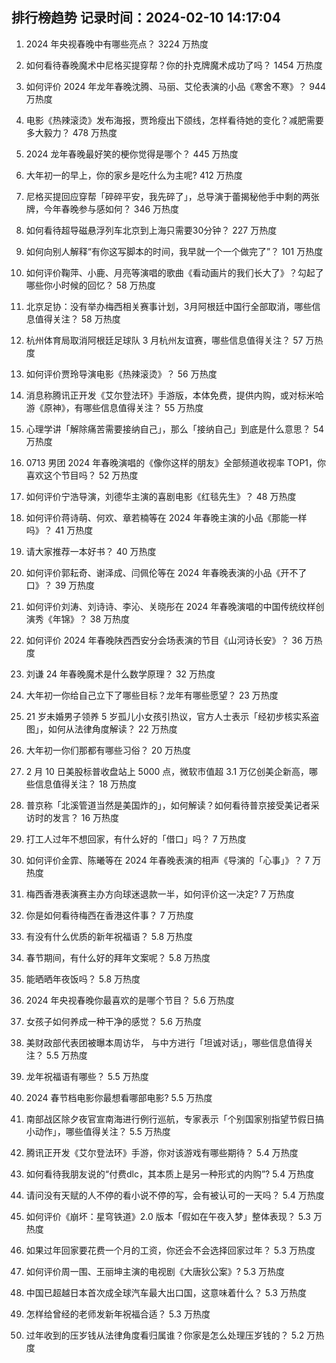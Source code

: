 
## 排行榜趋势 记录时间：2024-02-10 14:17:04
  
  1. 2024 年央视春晚中有哪些亮点？ 3224 万热度
    
  2. 如何看待春晚魔术中尼格买提穿帮？你的扑克牌魔术成功了吗？ 1454 万热度
    
  3. 如何评价 2024 年龙年春晚沈腾、马丽、艾伦表演的小品《寒舍不寒》？ 944 万热度
    
  4. 电影《热辣滚烫》发布海报，贾玲瘦出下颌线，怎样看待她的变化？减肥需要多大毅力？ 478 万热度
    
  5. 2024 龙年春晚最好笑的梗你觉得是哪个？ 445 万热度
    
  6. 大年初一的早上，你的家乡是吃什么为主呢? 412 万热度
    
  7. 尼格买提回应穿帮「碎碎平安，我先碎了」，总导演于蕾揭秘他手中剩的两张牌，今年春晚参与感如何？ 346 万热度
    
  8. 如何看待超导磁悬浮列车北京到上海只需要30分钟？ 227 万热度
    
  9. 如何向别人解释“有你这写脚本的时间，我早就一个一个做完了”？ 101 万热度
    
  10. 如何评价鞠萍、小鹿、月亮等演唱的歌曲《看动画片的我们长大了》？勾起了哪些你小时候的回忆？ 58 万热度
    
  11. 北京足协：没有举办梅西相关赛事计划，3月阿根廷中国行全部取消，哪些信息值得关注？ 58 万热度
    
  12. 杭州体育局取消阿根廷足球队 3 月杭州友谊赛，哪些信息值得关注？ 57 万热度
    
  13. 如何评价贾玲导演电影《热辣滚烫》？ 56 万热度
    
  14. 消息称腾讯正开发《艾尔登法环》手游版，本体免费，提供内购，或对标米哈游《原神》，有哪些信息值得关注？ 55 万热度
    
  15. 心理学讲「解除痛苦需要接纳自己」，那么「接纳自己」到底是什么意思？ 54 万热度
    
  16. 0713 男团 2024 年春晚演唱的《像你这样的朋友》全部频道收视率 TOP1，你喜欢这个节目吗？ 52 万热度
    
  17. 如何评价宁浩导演，刘德华主演的喜剧电影《红毯先生》？ 48 万热度
    
  18. 如何评价蒋诗萌、何欢、章若楠等在 2024 年春晚主演的小品《那能一样吗》？ 41 万热度
    
  19. 请大家推荐一本好书？ 40 万热度
    
  20. 如何评价郭耘奇、谢泽成、闫佩伦等在 2024 年春晚表演的小品《开不了口》？ 39 万热度
    
  21. 如何评价刘涛、刘诗诗、李沁、关晓彤在 2024 年春晚演唱的中国传统纹样创演秀《年锦》？ 38 万热度
    
  22. 如何评价 2024 年春晚陕西西安分会场表演的节目《山河诗长安》？ 36 万热度
    
  23. 刘谦 24 年春晚魔术是什么数学原理？ 32 万热度
    
  24. 大年初一你给自己立下了哪些目标？龙年有哪些愿望？ 23 万热度
    
  25. 21 岁未婚男子领养 5 岁孤儿小女孩引热议，官方人士表示「经初步核实系盗图」，如何从法律角度解读？ 22 万热度
    
  26. 大年初一你们那都有哪些习俗？ 20 万热度
    
  27. 2 月 10 日美股标普收盘站上 5000 点，微软市值超 3.1 万亿创美企新高，哪些信息值得关注？ 18 万热度
    
  28. 普京称「北溪管道当然是美国炸的」，如何解读？如何看待普京接受美记者采访时的发言？ 16 万热度
    
  29. 打工人过年不想回家，有什么好的「借口」吗？ 7 万热度
    
  30. 如何评价金霏、陈曦等在 2024 年春晚表演的相声《导演的「心事」》？ 7 万热度
    
  31. 梅西香港表演赛主办方向球迷退款一半，如何评价这一决定? 7 万热度
    
  32. 你是如何看待梅西在香港这件事？ 7 万热度
    
  33. 有没有什么优质的新年祝福语？ 5.8 万热度
    
  34. 春节期间，有什么好的拜年文案呢？ 5.8 万热度
    
  35. 能晒晒年夜饭吗？ 5.8 万热度
    
  36. 2024 年央视春晚你最喜欢的是哪个节目？ 5.6 万热度
    
  37. 女孩子如何养成一种干净的感觉？ 5.6 万热度
    
  38. 美财政部代表团被曝本周访华， 与中方进行「坦诚对话」，哪些信息值得关注？ 5.5 万热度
    
  39. 龙年祝福语有哪些？ 5.5 万热度
    
  40. 2024 春节档电影你最想看哪部电影? 5.5 万热度
    
  41. 南部战区除夕夜官宣南海进行例行巡航，专家表示「个别国家别指望节假日搞小动作」，哪些值得关注？ 5.5 万热度
    
  42. 腾讯正开发《艾尔登法环》手游，你对该游戏有哪些期待？ 5.4 万热度
    
  43. 如何看待我朋友说的“付费dlc，其本质上是另一种形式的内购”? 5.4 万热度
    
  44. 请问没有天赋的人不停的看小说不停的写，会有被认可的一天吗？ 5.4 万热度
    
  45. 如何评价《崩坏：星穹铁道》2.0 版本「假如在午夜入梦」整体表现？ 5.3 万热度
    
  46. 如果过年回家要花费一个月的工资，你还会不会选择回家过年？ 5.3 万热度
    
  47. 如何评价周一围、王丽坤主演的电视剧《大唐狄公案》? 5.3 万热度
    
  48. 中国已超越日本首次成全球汽车最大出口国，这意味着什么？ 5.3 万热度
    
  49. 怎样给曾经的老师发新年祝福合适？ 5.3 万热度
    
  50. 过年收到的压岁钱从法律角度看归属谁？你家是怎么处理压岁钱的？ 5.2 万热度
    
